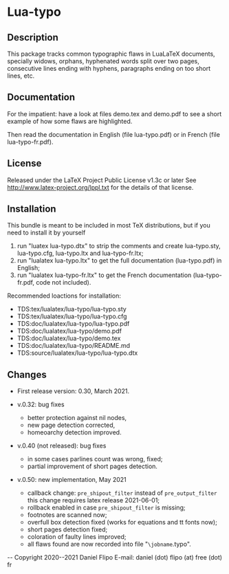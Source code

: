 Lua-typo
========

Description
-----------
This package tracks common typographic flaws in LuaLaTeX documents,
specially widows, orphans, hyphenated words split over two pages,
consecutive lines ending with hyphens, paragraphs ending on
too short lines, etc.

Documentation
-------------

For the impatient: have a look at files demo.tex and demo.pdf to see
a short example of how some flaws are highlighted.

Then read the documentation in English (file lua-typo.pdf) or in French
(file lua-typo-fr.pdf).

License
-------

Released under the LaTeX Project Public License v1.3c or later
See http://www.latex-project.org/lppl.txt
for the details of that license.

Installation
------------

This bundle is meant to be included in most TeX distributions,
but if you need to install it by yourself
1. run "luatex lua-typo.dtx" to strip the comments and create
   lua-typo.sty, lua-typo.cfg, lua-typo.ltx and lua-typo-fr.ltx;
2. run "lualatex lua-typo.ltx" to get the full documentation
   (lua-typo.pdf) in English;
2. run "lualatex lua-typo-fr.ltx" to get the French documentation
   (lua-typo-fr.pdf, code not included).

Recommended loactions for installation:
- TDS:tex/lualatex/lua-typo/lua-typo.sty
- TDS:tex/lualatex/lua-typo/lua-typo.cfg
- TDS:doc/lualatex/lua-typo/lua-typo.pdf
- TDS:doc/lualatex/lua-typo/demo.pdf
- TDS:doc/lualatex/lua-typo/demo.tex
- TDS:doc/lualatex/lua-typo/README.md
- TDS:source/lualatex/lua-typo/lua-typo.dtx

Changes
-------

* First release version: 0.30, March 2021.

* v.0.32: bug fixes
  - better protection against nil nodes,
  - new page detection corrected,
  - homeoarchy detection improved.

* v.0.40 (not released): bug fixes
  - in some cases parlines count was wrong, fixed;
  - partial improvement of short pages detection.

* v.0.50: new implementation, May 2021
  - callback change: `pre_shipout_filter` instead of `pre_output_filter`
    this change requires latex release 2021-06-01;
  - rollback enabled in case `pre_shipout_filter` is missing;
  - footnotes are scanned now;
  - overfull box detection fixed (works for equations and tt fonts now);
  - short pages detection fixed;
  - coloration of faulty lines improved;
  - all flaws found are now recorded into file "`\jobname`.typo".

--
Copyright 2020--2021 Daniel Flipo
E-mail: daniel (dot) flipo (at) free (dot) fr
